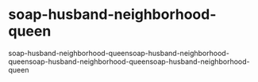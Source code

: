 # soap-husband-neighborhood-queen
soap-husband-neighborhood-queensoap-husband-neighborhood-queensoap-husband-neighborhood-queensoap-husband-neighborhood-queen
